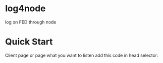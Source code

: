 log4node
========

log on FED through node

Quick Start
========

Client page or page what you want to listen add this code in head selector:

  <script src="socket.io/socket.io.js"></script>
  <script src="log4node/log.js"></script>
